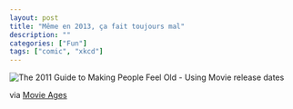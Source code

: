 ```yaml
---
layout: post
title: "Même en 2013, ça fait toujours mal"
description: ""
categories: ["Fun"]
tags: ["comic", "xkcd"]
---
```


![The 2011 Guide to Making People Feel Old - Using Movie release dates][2]

via [Movie Ages][1]

[1]: http://xkcd.com/891/
[2]: http://imgs.xkcd.com/comics/movie_ages.png
